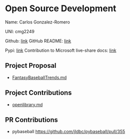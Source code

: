 # Open Source Development

Name: Carlos Gonzalez-Romero

UNI: cmg2249

Github: [link](https://github.com/Cargo1284)
GitHub README: [link](https://github.com/Cargo1284/Cargo1284/blob/main/README.md)

Pypi: [link](https://pypi.org/user/cargo1284/)
Contribution to Microsoft live-share docs: [link](https://github.com/MicrosoftDocs/live-share/pull/4897)

## Project Proposal

- [FantasyBaseballTrends.md](../projects/python/FantasyBaseballTrends.md)

## Project Contributions

- [openlibrary.md](../projects/python/openlibrary.md)

## PR Contributions

- pybaseball <https://github.com/jldbc/pybaseball/pull/355>
